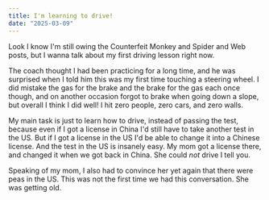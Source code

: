 ```yaml
---
title: I'm learning to drive!
date: "2025-03-09"
---
```


Look I know I'm still owing the Counterfeit Monkey and Spider and Web posts, but I wanna talk about my first driving lesson right now.

The coach thought I had been practicing for a long time, and he was surprised when I told him this was my first time touching a steering wheel. I did mistake the gas for the brake and the brake for the gas each once though, and on another occasion forgot to brake when going down a slope, but overall I think I did well! I hit zero people, zero cars, and zero walls.

My main task is just to learn how to drive, instead of passing the test, because even if I got a license in China I'd still have to take another test in the US. But if I got a license in the US I'd be able to change it into a Chinese license. And the test in the US is insanely easy. My mom got a license there, and changed it when we got back in China. She could *not* drive I tell you.

Speaking of my mom, I also had to convince her yet again that there were peas in the US. This was not the first time we had this conversation. She was getting old.
